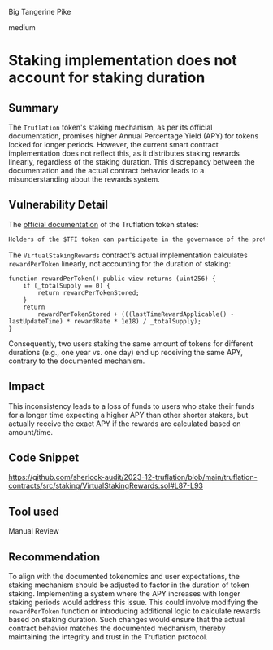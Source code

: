 Big Tangerine Pike

medium

# Staking implementation does not account for staking duration

## Summary

The `Truflation` token's staking mechanism, as per its official documentation, promises higher Annual Percentage Yield (APY) for tokens locked for longer periods. However, the current smart contract implementation does not reflect this, as it distributes staking rewards linearly, regardless of the staking duration. This discrepancy between the documentation and the actual contract behavior leads to a misunderstanding about the rewards system.

## Vulnerability Detail

The [official documentation](https://whitepaper.truflation.com/tokenomics/truflation-token) of the Truflation token states:

```txt
Holders of the $TFI token can participate in the governance of the protocol by staking and locking their tokens for designated periods of time. The longer they lock their tokens, the higher the Annual Percentage Yield (APY) they earn.
```

The `VirtualStakingRewards` contract's actual implementation calculates `rewardPerToken` linearly, not accounting for the duration of staking:

```solidity
function rewardPerToken() public view returns (uint256) {
	if (_totalSupply == 0) {
		return rewardPerTokenStored;
	}
	return
		rewardPerTokenStored + (((lastTimeRewardApplicable() - lastUpdateTime) * rewardRate * 1e18) / _totalSupply);
}
```

Consequently, two users staking the same amount of tokens for different durations (e.g., one year vs. one day) end up receiving the same APY, contrary to the documented mechanism.
## Impact

This inconsistency leads to a loss of funds to users who stake their funds for a longer time expecting a higher APY than other shorter stakers, but actually receive the exact APY if the rewards are calculated based on amount/time.

## Code Snippet

https://github.com/sherlock-audit/2023-12-truflation/blob/main/truflation-contracts/src/staking/VirtualStakingRewards.sol#L87-L93
## Tool used

Manual Review

## Recommendation

To align with the documented tokenomics and user expectations, the staking mechanism should be adjusted to factor in the duration of token staking. Implementing a system where the APY increases with longer staking periods would address this issue. This could involve modifying the `rewardPerToken` function or introducing additional logic to calculate rewards based on staking duration. Such changes would ensure that the actual contract behavior matches the documented mechanism, thereby maintaining the integrity and trust in the Truflation protocol.
